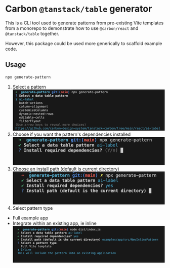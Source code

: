 # Carbon `@tanstack/table` generator

This is a CLI tool used to generate patterns from pre-existing Vite templates from a monorepo to demonstrate how to use `@carbon/react` and `@tanstack/table` together.

However, this package could be used more generically to scaffold example code.

## Usage

```bash
npx generate-pattern
```

1. Select a pattern
   ![Usage screenshot](/assets/gen-pattern-usage.png)
2. Choose if you want the pattern's dependencies installed
   ![Install dependencies step](/assets/install-deps.png)
3. Choose an install path (default is current directory)
   ![Install path step](/assets/install-path.png)
4. Select pattern type

- Full example app
- Integrate within an existing app, ie inline
  ![Pattern type](/assets/pattern_type.png)
